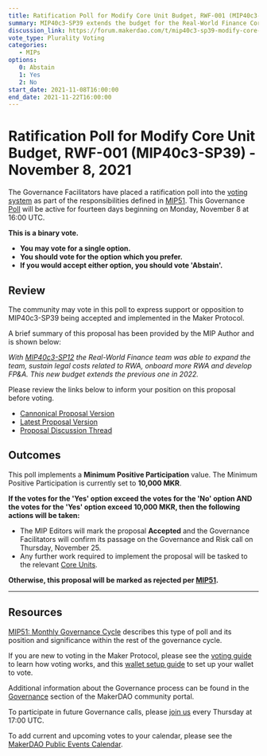 ```yaml
---
title: Ratification Poll for Modify Core Unit Budget, RWF-001 (MIP40c3-SP39) - November 8, 2021
summary: MIP40c3-SP39 extends the budget for the Real-World Finance Core Unit defined in MIP40c3-SP12 in 2022.
discussion_link: https://forum.makerdao.com/t/mip40c3-sp39-modify-core-unit-budget-rwf-001/10543
vote_type: Plurality Voting
categories:
   - MIPs
options:
   0: Abstain
   1: Yes
   2: No
start_date: 2021-11-08T16:00:00 
end_date: 2021-11-22T16:00:00
---
```

# Ratification Poll for Modify Core Unit Budget, RWF-001 (MIP40c3-SP39) - November 8, 2021

The Governance Facilitators have placed a ratification poll into the [voting system](https://vote.makerdao.com/polling) as part of the responsibilities defined in [MIP51](https://mips.makerdao.com/mips/details/MIP51). This Governance [Poll](https://community-development.makerdao.com/en/learn/governance/on-chain-gov) will be active for fourteen days beginning on Monday, November 8 at 16:00 UTC.

**This is a binary vote.** 
- **You may vote for a single option.** 
- **You should vote for the option which you prefer.**
- **If you would accept either option, you should vote 'Abstain'.**

## Review

The community may vote in this poll to express support or opposition to MIP40c3-SP39 being accepted and implemented in the Maker Protocol.

A brief summary of this proposal has been provided by the MIP Author and is shown below:

*With [MIP40c3-SP12](https://mips.makerdao.com/mips/details/MIP40c3SP12) the Real-World Finance team was able to expand the team, sustain legal costs related to RWA, onboard more RWA and develop FP&A. This new budget extends the previous one in 2022.*

Please review the links below to inform your position on this proposal before voting.
* [Cannonical Proposal Version](https://github.com/makerdao/mips/blob/1e68595057de5e9d2154a3320ff121ea7ad1f94a/MIP40/MIP40c3-Subproposals/MIP40c3-SP39.md)
* [Latest Proposal Version](https://mips.makerdao.com/mips/details/MIP40c3SP39)
* [Proposal Discussion Thread](https://forum.makerdao.com/t/mip40c3-sp39-modify-core-unit-budget-rwf-001/10543)

## Outcomes

This poll implements a **Minimum Positive Participation** value. The Minimum Positive Participation is currently set to **10,000 MKR**.

**If the votes for the 'Yes' option exceed the votes for the 'No' option AND the votes for the 'Yes' option exceed 10,000 MKR, then the following actions will be taken:**
* The MIP Editors will mark the proposal **Accepted** and the Governance Facilitators will confirm its passage on the Governance and Risk call on Thursday, November 25. 
* Any further work required to implement the proposal will be tasked to the relevant [Core Units](https://mips.makerdao.com/mips/details/MIP38#mip38c2-core-unit-state).

**Otherwise, this proposal will be marked as rejected per [MIP51](https://mips.makerdao.com/mips/details/MIP51#mip51c2-ratification-poll).**

---

## Resources

[MIP51: Monthly Governance Cycle](https://mips.makerdao.com/mips/details/MIP51) describes this type of poll and its position and significance within the rest of the governance cycle.

If you are new to voting in the Maker Protocol, please see the [voting guide](https://community-development.makerdao.com/en/learn/governance/how-voting-works/) to learn how voting works, and this [wallet setup guide](https://community-development.makerdao.com/en/learn/governance/voting-setup/) to set up your wallet to vote.

Additional information about the Governance process can be found in the [Governance](https://community-development.makerdao.com/en/learn/governance) section of the MakerDAO community portal.

To participate in future Governance calls, please [join us](https://github.com/makerdao/community/tree/master/governance/governance-and-risk-meetings) every Thursday at 17:00 UTC.

To add current and upcoming votes to your calendar, please see the [MakerDAO Public Events Calendar](https://calendar.google.com/calendar/embed?src=makerdao.com_3efhm2ghipksegl009ktniomdk%40group.calendar.google.com&ctz=UTC&mode=week&showCalendars=0&showPrint=0).

